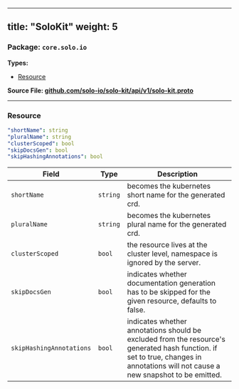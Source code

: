
---
title: "SoloKit"
weight: 5
---

<!-- Code generated by solo-kit. DO NOT EDIT. -->


### Package: `core.solo.io` 
**Types:**


- [Resource](#resource-2)
  



**Source File: [github.com/solo-io/solo-kit/api/v1/solo-kit.proto](https://github.com/solo-io/solo-kit/blob/main/api/v1/solo-kit.proto)**





---
### Resource



```yaml
"shortName": string
"pluralName": string
"clusterScoped": bool
"skipDocsGen": bool
"skipHashingAnnotations": bool

```

| Field | Type | Description |
| ----- | ---- | ----------- | 
| `shortName` | `string` | becomes the kubernetes short name for the generated crd. |
| `pluralName` | `string` | becomes the kubernetes plural name for the generated crd. |
| `clusterScoped` | `bool` | the resource lives at the cluster level, namespace is ignored by the server. |
| `skipDocsGen` | `bool` | indicates whether documentation generation has to be skipped for the given resource, defaults to false. |
| `skipHashingAnnotations` | `bool` | indicates whether annotations should be excluded from the resource's generated hash function. if set to true, changes in annotations will not cause a new snapshot to be emitted. |





<!-- Start of HubSpot Embed Code -->
<script type="text/javascript" id="hs-script-loader" async defer src="//js.hs-scripts.com/5130874.js"></script>
<!-- End of HubSpot Embed Code -->
